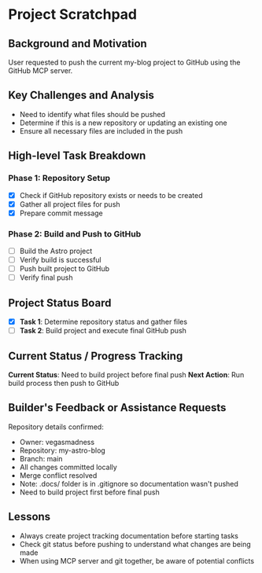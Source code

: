 # Project Scratchpad

## Background and Motivation

User requested to push the current my-blog project to GitHub using the GitHub MCP server.

## Key Challenges and Analysis

- Need to identify what files should be pushed
- Determine if this is a new repository or updating an existing one
- Ensure all necessary files are included in the push

## High-level Task Breakdown

### Phase 1: Repository Setup
- [x] Check if GitHub repository exists or needs to be created
- [x] Gather all project files for push
- [x] Prepare commit message

### Phase 2: Build and Push to GitHub
- [ ] Build the Astro project
- [ ] Verify build is successful
- [ ] Push built project to GitHub
- [ ] Verify final push

## Project Status Board

- [x] **Task 1**: Determine repository status and gather files
- [ ] **Task 2**: Build project and execute final GitHub push

## Current Status / Progress Tracking

**Current Status**: Need to build project before final push
**Next Action**: Run build process then push to GitHub

## Builder's Feedback or Assistance Requests

Repository details confirmed:
- Owner: vegasmadness
- Repository: my-astro-blog
- Branch: main
- All changes committed locally
- Merge conflict resolved
- Note: .docs/ folder is in .gitignore so documentation wasn't pushed
- Need to build project first before final push

## Lessons

- Always create project tracking documentation before starting tasks
- Check git status before pushing to understand what changes are being made
- When using MCP server and git together, be aware of potential conflicts
